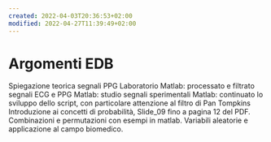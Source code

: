 ```yaml
---
created: 2022-04-03T20:36:53+02:00
modified: 2022-04-27T11:39:49+02:00
---
```


# Argomenti EDB

Spiegazione teorica segnali PPG 
Laboratorio
Matlab: processato e filtrato segnali ECG e PPG
Matlab: studio segnali sperimentali
Matlab: continuato lo sviluppo dello script, con particolare attenzione al filtro di Pan Tompkins
Introduzione ai concetti di probabilità, Slide_09 fino a pagina 12 del PDF.
Combinazioni e permutazioni con esempi in matlab.
Variabili aleatorie e applicazione al campo biomedico.
